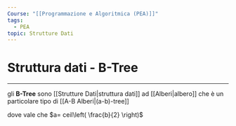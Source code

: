 ```yaml
---
Course: "[[Programmazione e Algoritmica (PEA)]]"
tags:
  - PEA
topic: Strutture Dati
---
```

# Struttura dati - B-Tree
---
gli **B-Tree** sono [[Strutture Dati|struttura dati]] ad [[Alberi|albero]]  che è un particolare tipo di [[A-B Alberi|(a-b)-tree]]


dove vale che $a= ceil\left( \frac{b}{2} \right)$